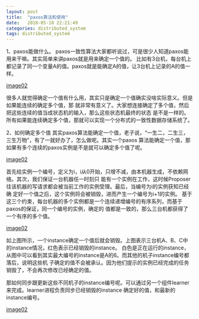 ```yaml
---
layout: post
title:  "paxos算法和使用"
date:   2018-05-18 22:21:49
categories: distributed_system
tags: distributed_system
---
```


1、paxos能做什么。
paxos一致性算法大家都听说过，可是很少人知道paxos能用来干嘛。其实简单来讲paxos就是用来确定一个值的。
比如有3台机，每台机上都记录了同一个变量A的值。paxos就是能确定A的值，让3台机上记录的A的值一样。

[image02](/assets/img/paxos/640_1.webp)

很多人就觉得确定一个值有什么用，其实只是确定一个值确实没啥实际意义。但是如果能连续的确定多个值，那
就非常有意义了。大家想连接确定了多个值，然后把这些连续的值当成状态机的输入，那么这些状态机最终的状态
是不是一样的。所有如果能连续确定多个值，那就可以实现一个分布式的一致性数据存储系统了。


2、如何确定多个值
其实paxos算法能确定一个值，老子说，“一生二，二生三，三生万物”，有了一就好办了，怎么做呢。其实一个paxos
算法能确定一个值，那如果有多个连续的paxos实例是不是就可以确定多个值了呢。

[image02](/assets/img/paxos/640_2.webp)

首先给实例一个编号，定义为i，i从0开始，只增不减，由本机器生成，不依赖网络。其次，我们保证一台机器任一时刻只
能有一个实例在工作，这时候Proposer往该机器的写请求都会被当前工作的实例受理。最后，当编号为i的实例获知已经确
定好一个值之后，这个实例将会被销毁，进而产生一个编号为i+1的实例。
基于这三个约束，每台机器的多个实例都是一个连续递增编号的有序系列，而基于paxos的保证，同一个编号的实例，确定的
值都是一致的，那么三台机都获得了一个有序的多个值。

[image02](/assets/img/paxos/640_3.webp)

如上图所示，一个instance确定一个值后就会销毁。上图表示三台机A、B、C中的instance情况，红色表示已经销毁的instance。
白色是正在运行的instance，从图中可以看到其实最大编号的instance是A的6。而其他的机子instance编号都落后，说明这些机
子确定的值不会被承认。因为他们提示的实例已经完成的任务销毁了，不会再次修改已经确定的值。

那如何同步跟更新这些不同机子的instance编号呢。可以通过另一个组件learner来完成。learner进程负责同步已经销毁的instance
确定好的值，和最新的instance编号。

[image02](/assets/img/paxos/640_4.webp)